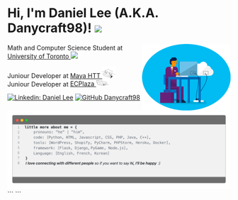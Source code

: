 # Hi, I'm Daniel Lee (A.K.A. Danycraft98)! <img src="https://media.giphy.com/media/VgCDAzcKvsR6OM0uWg/giphy.gif" width="50">
<img align='right' src="https://github.com/Danycraft98/Danycraft98/blob/main/blue-office-circle.gif" width="200">

Math and Computer Science Student at <a href="https://www.utoronto.ca/">University of Toronto <img src="https://media.giphy.com/media/fYSnHlufseco8Fh93Z/giphy.gif" width="30"></a></br>

Juniour Developer at <a href="https://www.mayahtt.com/">Maya HTT <img src="https://github.com/Danycraft98/Danycraft98/blob/main/bongo-cat.gif" width="30"></a></br>
Juniour Developer at <a href="https://www.ecplaza.net/">ECPlaza <img src="https://github.com/Danycraft98/Danycraft98/blob/main/bongo-cat-2.gif" width="30"></a>
</em></p>

[![Linkedin: Daniel Lee](https://img.shields.io/badge/-Danycraft98-blue?style=flat-square&logo=Linkedin&logoColor=white&link=https://www.linkedin.com/in/danycraft98/)](https://www.linkedin.com/in/danycraft98/)
[![GitHub Danycraft98](https://img.shields.io/github/followers/Danycraft98?label=follow&style=social)](https://github.com/Danycraft98)

<img src="https://github.com/Danycraft98/Danycraft98/blob/main/profile.png" width="1000">
``` ```
